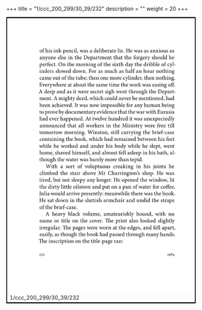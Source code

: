 +++
title = "1/ccc_200_299/30_39/232"
description = ""
weight = 20
+++

<table style="border:2px solid black;max-width:800px;max-height:800px;" 
><tr><td><img class="center-fit-jpg"
src="/jpg_/out_jpg_1984__232.jpg"  >1/ccc_200_299/30_39/232</img></td></tr></table>